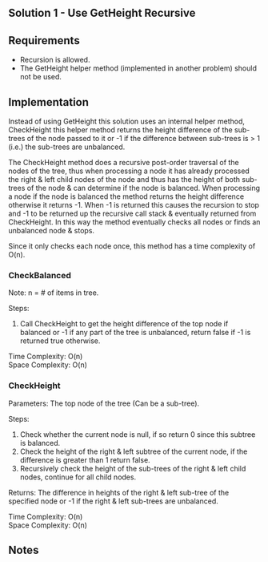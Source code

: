 ## Solution 1 - Use GetHeight Recursive

## Requirements
- Recursion is allowed.
- The GetHeight helper method (implemented in another problem) should not be used.

## Implementation

Instead of using GetHeight this solution uses an internal helper method, CheckHeight
this helper method returns the height difference of the sub-trees of the node
passed to it or -1 if the difference between sub-trees is > 1 (i.e.) the sub-trees
are unbalanced.

The CheckHeight method does a recursive post-order traversal of the nodes of the
tree, thus when processing a node it has already processed the right & left
child nodes of the node and thus has the height of both sub-trees of the node &
can determine if the node is balanced. When processing a node if the node is
balanced the method returns the height difference otherwise it returns -1.
When -1 is returned this causes the recursion to stop and -1 to be returned
up the recursive call stack & eventually returned from CheckHeight. In this way
the method eventually checks all nodes or finds an unbalanced node & stops.

Since it only checks each node once, this method has a time complexity of O(n).

### CheckBalanced

Note: n = # of items in tree.

Steps:

1. Call CheckHeight to get the height difference of the top node if balanced or
-1 if any part of the tree is unbalanced, return false if -1 is returned true
otherwise.

Time Complexity: O(n)  
Space Complexity: O(n)  

### CheckHeight

Parameters: The top node of the tree (Can be a sub-tree).

Steps:

1. Check whether the current node is null, if so return 0 since this subtree
is balanced.
2. Check the height of the right & left subtree of the current node, if the
difference is greater than 1 return false.
3. Recursively check the height of the sub-trees of the right & left child
nodes, continue for all child nodes.

Returns: The difference in heights of the right & left sub-tree of the specified
node or -1 if the right & left sub-trees are unbalanced.

Time Complexity: O(n)  
Space Complexity: O(n)  

## Notes
